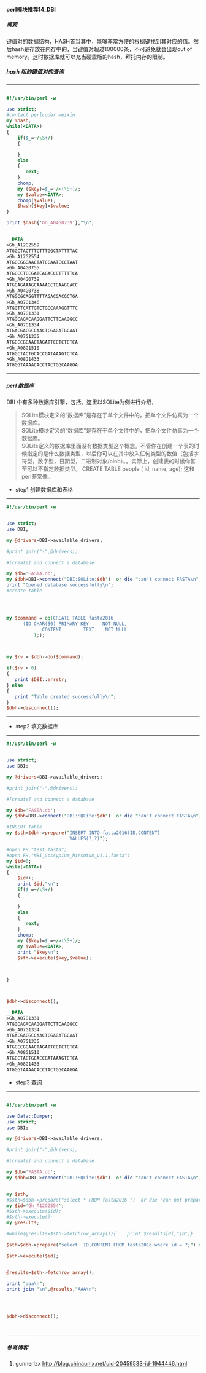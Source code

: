 #### perl模块推荐14_DBI

##### 摘要
键值对的数据结构，HASH首当其中，能够非常方便的根据键找到其对应的值。然后hash是存放在内存中的，当键值对超过100000条，不可避免就会出现out of memory。这时数据库就可以充当硬盘版的hash，拜托内存的限制。


##### hash 版的键值对的查询  
---  
```perl

#!/usr/bin/perl -w

use strict;
#contact perlcoder weixin
my %hash;
while(<DATA>)
{
    if($_=~/\S+/)
    {

    }
    else
    {
       next;
    }
	chomp;
	my ($key)=$_=~/>(\S+)/;
	my $value=<DATA>;
	chomp($value);
	$hash{$key}=$value;
}

print $hash{'Gh_A04G0739'},"\n";


__DATA__
>Gh_A12G2559              
ATGGCTACTTTCTTTGGCTATTTTAC
>Gh_A12G2554              
ATGGCGGGAACTATCCAATCCCTAAT
>Gh_A04G0755              
ATGGCCTCCGATCAGACCCTTTTTCA
>Gh_A04G0739              
ATGGAGAAAGCAAAACCTGAAGCACC
>Gh_A04G0738              
ATGGCGCAGGTTTTAGACGACGCTGA
>Gh_A07G1346              
ATGGTTCATTGTCTGCCAAAGGTTTC
>Gh_A07G1331              
ATGGCAGACAAGGATTCTTCAAGGCC
>Gh_A07G1334              
ATGACGACGCCAACTCGAGATGCAAT
>Gh_A07G1335              
ATGGCCGCAACTAGATTCCTCTCTCA
>Gh_A08G1510              
ATGGCTACTGCACCGATAAAGTCTCA
>Gh_A08G1433              
ATGGGTAAAACACCTACTGGCAAGGA
```
---




##### perl 数据库
DBI 中有多种数据库引擎，包括。这里以SQLite为例进行介绍，

>SQLite模块定义的“数据库”是存在于单个文件中的，把单个文件仿真为一个数据库。  
SQLite模块定义的“数据库”是存在于单个文件中的，把单个文件仿真为一个数据库。  
SQLite定义的数据库里面没有数据类型这个概念。不管你在创建一个表的时候指定的是什么数据类型，以后你可以在其中放入任何类型的数值（包括字符型，数字型，日期型，二进制对象/blob）。。实际上，创建表的时候你甚至可以不指定数据类型。 CREATE TABLE people ( id, name, age);  这和perl非常像。


- step1 创建数据库和表格

---
``` perl
#!/usr/bin/perl -w


use strict;
use DBI;

my @drivers=DBI->available_drivers;

#print join("-",@drivers);

#[create] and connect a database

my $db='FASTA.db';
my $dbh=DBI->connect("DBI:SQLite:$db")  or die "can't connect FASTA\n";
print "Opened database successfully\n";
#create table




my $command = qq(CREATE TABLE fasta2016
      (ID CHAR(50) PRIMARY KEY     NOT NULL,
             CONTENT        TEXT    NOT NULL
          ););



my $rv = $dbh->do($command);

if($rv < 0)
{
   print $DBI::errstr;
} else
{
   print "Table created successfully\n";
}
$dbh->disconnect();

```

---

- step2 填充数据库  

---

``` perl
#!/usr/bin/perl -w


use strict;
use DBI;

my @drivers=DBI->available_drivers;

#print join("-",@drivers);

#[create] and connect a database

my $db='FASTA.db';
my $dbh=DBI->connect("DBI:SQLite:$db")  or die "can't connect FASTA\n";

#INSERT Table
my $sth=$dbh->prepare("INSERT INTO fasta2016(ID,CONTENT)
                       VALUES(?,?)");

#open FH,"test.fasta";
#open FH,"NBI_Gossypium_hirsutum_v1.1.fasta";
my $id=0;
while(<DATA>)
{
	$id++;
	print $id,"\n";
	if($_=~/\S+/)
    {

    }
    else
    {
       next;
    }
	chomp;
	my ($key)=$_=~/>(\S+)/;
	my $value=<DATA>;
	print "$key\n";
	$sth->execute($key,$value);



}



$dbh->disconnect();

__DATA__
>Gh_A07G1331              
ATGGCAGACAAGGATTCTTCAAGGCC
>Gh_A07G1334              
ATGACGACGCCAACTCGAGATGCAAT
>Gh_A07G1335              
ATGGCCGCAACTAGATTCCTCTCTCA
>Gh_A08G1510              
ATGGCTACTGCACCGATAAAGTCTCA
>Gh_A08G1433              
ATGGGTAAAACACCTACTGGCAAGGA
```
- step3 查询

---
``` perl

#!/usr/bin/perl -w

use Data::Dumper;
use strict;
use DBI;

my @drivers=DBI->available_drivers;

#print join("-",@drivers);

#[create] and connect a database

my $db='FASTA.db';
my $dbh=DBI->connect("DBI:SQLite:$db")  or die "can't connect FASTA\n";


my $sth;
#$sth=$dbh->prepare("select * FROM fasta2016 ")  or die "can not prepare the statement\n";
my $id='Gh_A12G2554';
#$sth->execute($id);
#$sth->execute();
my @results;

#while(@results=$sth->fetchrow_array()){    print $results[0],"\n";}

$sth=$dbh->prepare("select  ID,CONTENT FROM fasta2016 where id = ?;") or die "cannot prepare";

$sth->execute($id);


@results=$sth->fetchrow_array();

print "aaa\n";
print join "\n",@results,"AAA\n";




$dbh->disconnect();




```
---


##### 参考博客
1. gunnerlzx http://blog.chinaunix.net/uid-20459533-id-1944446.html

